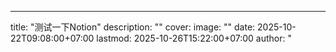---
title: "测试一下Notion" 
description: ""
cover:
  image: ""
date: 2025-10-22T09:08:00+07:00
lastmod: 2025-10-26T15:22:00+07:00
author: "